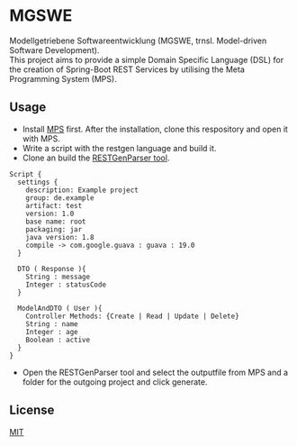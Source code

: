 # MGSWE
Modellgetriebene Softwareentwicklung (MGSWE, trnsl. Model-driven Software Development).  
This project aims to provide a simple Domain Specific Language (DSL) for the creation of Spring-Boot REST Services 
by utilising the Meta Programming System (MPS).



## Usage

* Install [MPS](https://www.jetbrains.com/mps/download) first. After the installation, clone this respository and open it with MPS.
* Write a script with the restgen language and build it.
* Clone an build the [RESTGenParser tool](https://github.com/M-a-x-G/RESTGenParser).
```
Script {
  settings {
    description: Example project
    group: de.example
    artifact: test
    version: 1.0
    base name: root
    packaging: jar
    java version: 1.8
    compile -> com.google.guava : guava : 19.0
  }

  DTO ( Response ){
    String : message
    Integer : statusCode 
  }

  ModelAndDTO ( User ){
    Controller Methods: {Create | Read | Update | Delete}
    String : name
    Integer : age
    Boolean : active
  }
}
```
* Open the RESTGenParser tool and select the outputfile from MPS and a folder for the outgoing project and click generate.

## License
[MIT](https://github.com/M-a-x-G/MGSWE/blob/master/LICENSE)
